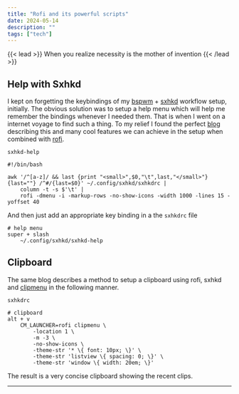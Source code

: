 ```yaml
---
title: "Rofi and its powerful scripts"
date: 2024-05-14
description: ""
tags: ["tech"]
---
```


{{< lead >}}
When you realize necessity is the mother of invention
{{< /lead >}}

## Help with Sxhkd

I kept on forgetting the keybindings of my [bspwm](https://github.com/baskerville/bspwm) + [sxhkd](https://github.com/baskerville/sxhkd) workflow setup, initially. The obvious solution was to setup a help menu which will help me remember the bindings whenever I needed them. That is when I went on a internet voyage to find such a thing.
To my relief I found the perfect [blog](https://my-take-on.tech/2020/07/03/some-tricks-for-sxhkd-and-bspwm/) describing this and many cool features we can achieve in the setup when combined with [rofi](https://github.com/davatorium/rofi).

`sxhkd-help`
```shell
#!/bin/bash

awk '/^[a-z]/ && last {print "<small>",$0,"\t",last,"</small>"} {last=""} /^#/{last=$0}' ~/.config/sxhkd/sxhkdrc |
    column -t -s $'\t' |
    rofi -dmenu -i -markup-rows -no-show-icons -width 1000 -lines 15 -yoffset 40
```

And then just add an appropriate key binding in a the `sxhkdrc` file

```shell
# help menu
super + slash
    ~/.config/sxhkd/sxhkd-help
```

## Clipboard

The same blog describes a method to setup a clipboard using rofi, sxhkd and [clipmenu](https://github.com/cdown/clipmenu) in the following manner.

`sxhkdrc`
```shell
# clipboard
alt + v
    CM_LAUNCHER=rofi clipmenu \
        -location 1 \
        -m -3 \
        -no-show-icons \
        -theme-str '* \{ font: 10px; \}' \
        -theme-str 'listview \{ spacing: 0; \}' \
        -theme-str 'window \{ width: 20em; \}'
```

The result is a very concise clipboard showing the recent clips.

---
